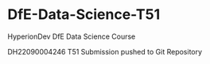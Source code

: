 # DfE-Data-Science-T51
HyperionDev DfE Data Science Course

DH22090004246 T51 Submission pushed to Git Repository

